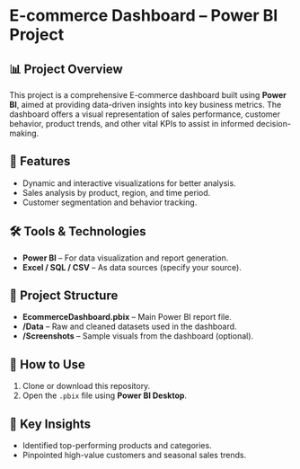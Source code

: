 # E-commerce Dashboard – Power BI Project

## 📊 Project Overview

This project is a comprehensive E-commerce dashboard built using **Power BI**, aimed at providing data-driven insights into key business metrics. The dashboard offers a visual representation of sales performance, customer behavior, product trends, and other vital KPIs to assist in informed decision-making.

## 🎯 Features

- Dynamic and interactive visualizations for better analysis.
- Sales analysis by product, region, and time period.
- Customer segmentation and behavior tracking.

## 🛠 Tools & Technologies

- **Power BI** – For data visualization and report generation.
- **Excel / SQL / CSV** – As data sources (specify your source).

## 📁 Project Structure

- **EcommerceDashboard.pbix** – Main Power BI report file.
- **/Data** – Raw and cleaned datasets used in the dashboard.
- **/Screenshots** – Sample visuals from the dashboard (optional).

## 🚀 How to Use

1. Clone or download this repository.
2. Open the `.pbix` file using **Power BI Desktop**.

## 📌 Key Insights

- Identified top-performing products and categories.
- Pinpointed high-value customers and seasonal sales trends.
